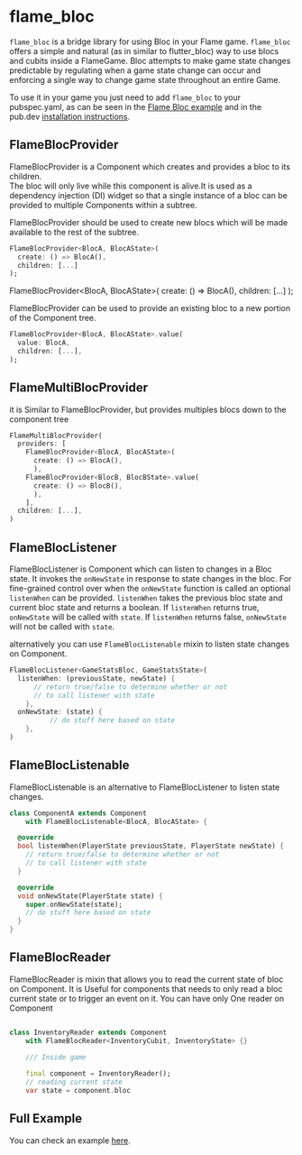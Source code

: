 # flame_bloc

`flame_bloc` is a bridge library for using Bloc in your Flame game. `flame_bloc` offers a simple and
natural (as in similar to flutter_bloc)
way to use blocs and cubits inside a FlameGame. Bloc attempts to make game state changes predictable
by regulating when a game state change can occur and enforcing a single way to change game state
throughout an entire Game.

To use it in your game you just need to add `flame_bloc` to your pubspec.yaml, as can be seen in the
[Flame Bloc example](https://github.com/flame-engine/flame/tree/main/packages/flame_bloc/example)
and in the pub.dev [installation instructions](https://pub.dev/packages/flame_bloc).


## FlameBlocProvider

FlameBlocProvider is a Component which creates and provides a bloc to its children.  
The bloc will only live while this component is alive.It is used as a dependency injection (DI)
widget so that a single instance of a bloc can be provided to multiple Components within a subtree.

FlameBlocProvider should be used to create new blocs which will be made available to the rest of the
subtree.

```dart
FlameBlocProvider<BlocA, BlocAState>(
  create: () => BlocA(),
  children: [...]
);
```

FlameBlocProvider<BlocA, BlocAState>(
    create: () => BlocA(),
    children: [...]
);


FlameBlocProvider can be used to provide an existing bloc to a new portion of the Component tree.

```dart
FlameBlocProvider<BlocA, BlocAState>.value(
  value: BlocA,
  children: [...],
);
```


## FlameMultiBlocProvider

it is Similar to FlameBlocProvider, but provides multiples blocs down to the component tree

```dart
FlameMultiBlocProvider(
  providers: [
    FlameBlocProvider<BlocA, BlocAState>(
      create: () => BlocA(),
      ),
    FlameBlocProvider<BlocB, BlocBState>.value(
      create: () => BlocB(),
      ),
    ],
  children: [...],
)
```


## FlameBlocListener

FlameBlocListener is Component which can listen to changes in a Bloc state. It invokes
the `onNewState`
in response to state changes in the bloc. For fine-grained control over when the `onNewState`
function is called an optional `listenWhen` can be provided. `listenWhen` takes the previous bloc
state and current bloc state and returns a boolean. If `listenWhen` returns true, `onNewState` will
be called with
`state`. If `listenWhen` returns false, `onNewState` will not be called with `state`.

alternatively you can use `FlameBlocListenable` mixin to listen state changes on Component.

```dart
FlameBlocListener<GameStatsBloc, GameStatsState>(
  listenWhen: (previousState, newState) {
      // return true/false to determine whether or not
      // to call listener with state
    },
  onNewState: (state) {
          // do stuff here based on state
    },
)
```


## FlameBlocListenable

FlameBlocListenable is an alternative to FlameBlocListener to listen state changes.

```dart
class ComponentA extends Component
    with FlameBlocListenable<BlocA, BlocAState> {

  @override
  bool listenWhen(PlayerState previousState, PlayerState newState) {
    // return true/false to determine whether or not
    // to call listener with state
  }

  @override
  void onNewState(PlayerState state) {
    super.onNewState(state);
    // do stuff here based on state
  }
}
```


## FlameBlocReader

FlameBlocReader is mixin that allows you to read the current state of bloc on Component. It is
Useful for components that needs to only read a bloc current state or to trigger an event on it. You
can have only One reader on Component


```dart

class InventoryReader extends Component
    with FlameBlocReader<InventoryCubit, InventoryState> {}

    /// Inside game
    
    final component = InventoryReader();
    // reading current state
    var state = component.bloc
```


## Full Example

You can check an example
[here](https://github.com/flame-engine/flame/tree/main/packages/flame_bloc/example).
